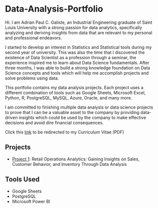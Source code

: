 # Data-Analysis-Portfolio

Hi. I am Adrian Paul C. Galiste, an Industrial Engineering graduate of Saint Louis University with a strong passion for data analytics, specifically analyzing and deriving insights from data that are relevant to my personal and professional endeavors. 

I started to develop an interest in Statistics and Statistical tools during my second year of university. This was also the time that I discovered the existence of Data Scientist as a profession through a seminar, the experience inspired me to learn about Data Science fundamentals. After three months, I was able to build a strong knowledge foundation on Data Science concepts and tools which will help me accomplish projects and solve problems using data.

This portfolio contains my data analysis projects. Each project uses a different combination of tools such as Google Sheets, Microsoft Excel, Python, R, PostgreSQL, MySQL, Azure, Oracle, and many more.

I am committed to finishing multiple data analysis or data science projects to prove that I can be a valuable asset to the company by providing data-driven insights which could be used by the company to make effective decisions and avoid dire financial consequences. 

Click this [link](assets/GALISTEADRIANPAUL_RESUME.pdf) to be redirected to my Curriculum Vitae (PDF)

## Projects

* [Project 1](project-1(Retail)): Retail Operations Analytics: Gaining Insights on Sales, Customer Behavior, and Inventory Through Data Analysis


## Tools Used
* Google Sheets
* PostgreSQL
* Microsoft Power BI
